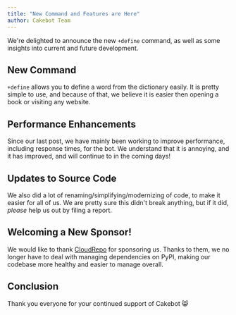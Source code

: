 ```yaml
---
title: "New Command and Features are Here"
author: Cakebot Team
---
```


We're delighted to announce the new `+define` command, as well as some insights into current and future development.

## New Command

`+define` allows you to define a word from the dictionary easily. It is pretty simple to use, and because of that, we believe it is easier then opening a book or visiting any website.

## Performance Enhancements

Since our last post, we have mainly been working to improve performance, including response times, for the bot. We understand that it is annoying, and it has improved, and will continue to in the coming days!

## Updates to Source Code

We also did a lot of renaming/simplifying/modernizing of code, to make it easier for all of us. We are pretty sure this didn't break anything, but if it did, *please* help us out by filing a report.

## Welcoming a New Sponsor!

We would like to thank [CloudRepo](https://cloudrepo.io) for sponsoring us. Thanks to them, we no longer have to deal with managing dependencies on PyPI, making our codebase more healthy and easier to manage overall.

## Conclusion

Thank you everyone for your continued support of Cakebot :smile_cat:
